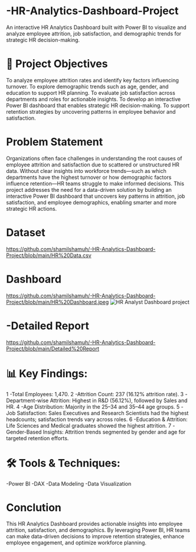 # -HR-Analytics-Dashboard-Project
An interactive HR Analytics Dashboard built with Power BI to visualize and analyze employee attrition, job satisfaction, and demographic trends for strategic HR decision-making.

# 🎯 Project Objectives

To analyze employee attrition rates and identify key factors influencing turnover.
To explore demographic trends such as age, gender, and education to support HR planning.
To evaluate job satisfaction across departments and roles for actionable insights.
To develop an interactive Power BI dashboard that enables strategic HR decision-making.
To support retention strategies by uncovering patterns in employee behavior and satisfaction.

# Problem Statement
Organizations often face challenges in understanding the root causes of employee attrition and satisfaction due to scattered or unstructured HR data. Without clear insights into workforce trends—such as which departments have the highest turnover or how demographic factors influence retention—HR teams struggle to make informed decisions. This project addresses the need for a data-driven solution by building an interactive Power BI dashboard that uncovers key patterns in attrition, job satisfaction, and employee demographics, enabling smarter and more strategic HR actions.


# Dataset
https://github.com/shamilshamuh/-HR-Analytics-Dashboard-Project/blob/main/HR%20Data.csv

# Dashboard
https://github.com/shamilshamuh/-HR-Analytics-Dashboard-Project/blob/main/HR%20Dashboard.jpeg
![HR Analyst Dashboard project ](https://github.com/user-attachments/assets/f752a595-3842-455d-83c7-4f06af499e85)


# -Detailed Report

https://github.com/shamilshamuh/-HR-Analytics-Dashboard-Project/blob/main/Detailed%20Report
#  📊 Key Findings:
1 -Total Employees: 1,470.
2 -Attrition Count: 237 (16.12% attrition rate).
3 -Department-wise Attrition: Highest in R&D (56.12%), followed by Sales and HR.
4 -Age Distribution: Majority in the 25–34 and 35–44 age groups.
5 -Job Satisfaction: Sales Executives and Research Scientists had the highest headcounts; satisfaction trends vary across roles.
6 -Education & Attrition: Life Sciences and Medical graduates showed the highest attrition.
7 -Gender-Based Insights: Attrition trends segmented by gender and age for targeted retention efforts.

# 🛠️ Tools & Techniques:
-Power BI
-DAX
-Data Modeling
-Data Visualization

# Conclution
This HR Analytics Dashboard provides actionable insights into employee attrition, satisfaction, and demographics. By leveraging Power BI, HR teams can make data-driven decisions to improve retention strategies, enhance employee engagement, and optimize workforce planning.
